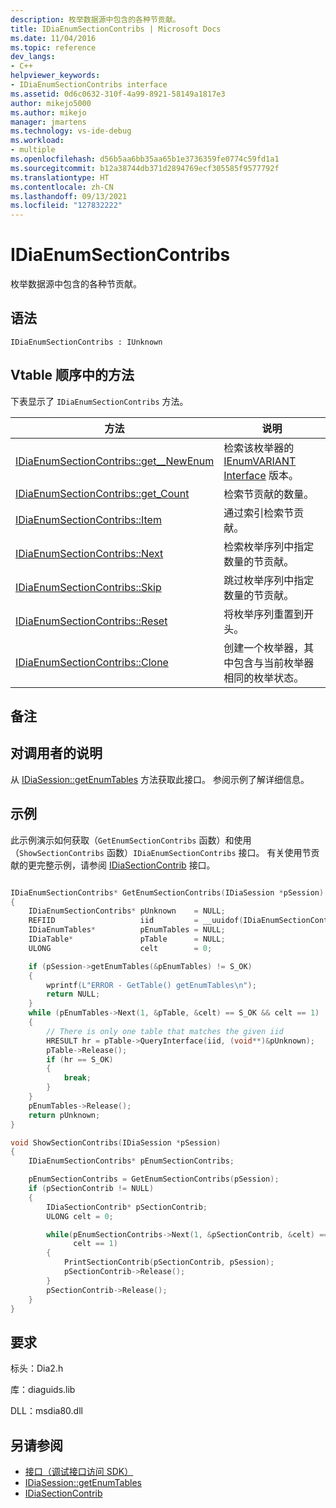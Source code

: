 ```yaml
---
description: 枚举数据源中包含的各种节贡献。
title: IDiaEnumSectionContribs | Microsoft Docs
ms.date: 11/04/2016
ms.topic: reference
dev_langs:
- C++
helpviewer_keywords:
- IDiaEnumSectionContribs interface
ms.assetid: 0d6c0632-310f-4a99-8921-58149a1817e3
author: mikejo5000
ms.author: mikejo
manager: jmartens
ms.technology: vs-ide-debug
ms.workload:
- multiple
ms.openlocfilehash: d56b5aa6bb35aa65b1e3736359fe0774c59fd1a1
ms.sourcegitcommit: b12a38744db371d2894769ecf305585f9577792f
ms.translationtype: HT
ms.contentlocale: zh-CN
ms.lasthandoff: 09/13/2021
ms.locfileid: "127832222"
---
```

# <a name="idiaenumsectioncontribs"></a>IDiaEnumSectionContribs
枚举数据源中包含的各种节贡献。

## <a name="syntax"></a>语法

```
IDiaEnumSectionContribs : IUnknown
```

## <a name="methods-in-vtable-order"></a>Vtable 顺序中的方法
下表显示了 `IDiaEnumSectionContribs` 方法。

|方法|说明|
|------------|-----------------|
|[IDiaEnumSectionContribs::get__NewEnum](../../debugger/debug-interface-access/idiaenumsectioncontribs-get-newenum.md)|检索该枚举器的 [IEnumVARIANT Interface](/previous-versions/windows/desktop/api/oaidl/nn-oaidl-ienumvariant) 版本。|
|[IDiaEnumSectionContribs::get_Count](../../debugger/debug-interface-access/idiaenumsectioncontribs-get-count.md)|检索节贡献的数量。|
|[IDiaEnumSectionContribs::Item](../../debugger/debug-interface-access/idiaenumsectioncontribs-item.md)|通过索引检索节贡献。|
|[IDiaEnumSectionContribs::Next](../../debugger/debug-interface-access/idiaenumsectioncontribs-next.md)|检索枚举序列中指定数量的节贡献。|
|[IDiaEnumSectionContribs::Skip](../../debugger/debug-interface-access/idiaenumsectioncontribs-skip.md)|跳过枚举序列中指定数量的节贡献。|
|[IDiaEnumSectionContribs::Reset](../../debugger/debug-interface-access/idiaenumsectioncontribs-reset.md)|将枚举序列重置到开头。|
|[IDiaEnumSectionContribs::Clone](../../debugger/debug-interface-access/idiaenumsectioncontribs-clone.md)|创建一个枚举器，其中包含与当前枚举器相同的枚举状态。|

## <a name="remarks"></a>备注

## <a name="note-for-callers"></a>对调用者的说明
从 [IDiaSession::getEnumTables](../../debugger/debug-interface-access/idiasession-getenumtables.md) 方法获取此接口。 参阅示例了解详细信息。

## <a name="example"></a>示例
此示例演示如何获取（`GetEnumSectionContribs` 函数）和使用（`ShowSectionContribs` 函数）`IDiaEnumSectionContribs` 接口。 有关使用节贡献的更完整示例，请参阅 [IDiaSectionContrib](../../debugger/debug-interface-access/idiasectioncontrib.md) 接口。

```C++

IDiaEnumSectionContribs* GetEnumSectionContribs(IDiaSession *pSession)
{
    IDiaEnumSectionContribs* pUnknown    = NULL;
    REFIID                   iid         = __uuidof(IDiaEnumSectionContribs);
    IDiaEnumTables*          pEnumTables = NULL;
    IDiaTable*               pTable      = NULL;
    ULONG                    celt        = 0;

    if (pSession->getEnumTables(&pEnumTables) != S_OK)
    {
        wprintf(L"ERROR - GetTable() getEnumTables\n");
        return NULL;
    }
    while (pEnumTables->Next(1, &pTable, &celt) == S_OK && celt == 1)
    {
        // There is only one table that matches the given iid
        HRESULT hr = pTable->QueryInterface(iid, (void**)&pUnknown);
        pTable->Release();
        if (hr == S_OK)
        {
            break;
        }
    }
    pEnumTables->Release();
    return pUnknown;
}

void ShowSectionContribs(IDiaSession *pSession)
{
    IDiaEnumSectionContribs* pEnumSectionContribs;

    pEnumSectionContribs = GetEnumSectionContribs(pSession);
    if (pSectionContrib != NULL)
    {
        IDiaSectionContrib* pSectionContrib;
        ULONG celt = 0;

        while(pEnumSectionContribs->Next(1, &pSectionContrib, &celt) == S_OK &&
              celt == 1)
        {
            PrintSectionContrib(pSectionContrib, pSession);
            pSectionContrib->Release();
        }
        pSectionContrib->Release();
    }
}
```

## <a name="requirements"></a>要求
标头：Dia2.h

库：diaguids.lib

DLL：msdia80.dll

## <a name="see-also"></a>另请参阅
- [接口（调试接口访问 SDK）](../../debugger/debug-interface-access/interfaces-debug-interface-access-sdk.md)
- [IDiaSession::getEnumTables](../../debugger/debug-interface-access/idiasession-getenumtables.md)
- [IDiaSectionContrib](../../debugger/debug-interface-access/idiasectioncontrib.md)
